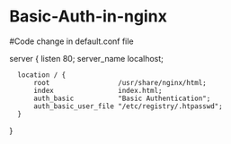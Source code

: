 # Basic-Auth-in-nginx

#Code change in default.conf file

server {
      listen       80;
      server_name  localhost;
  
      location / {
          root                 /usr/share/nginx/html;
          index                index.html;
          auth_basic           "Basic Authentication";
          auth_basic_user_file "/etc/registry/.htpasswd";
      }
  
  }
